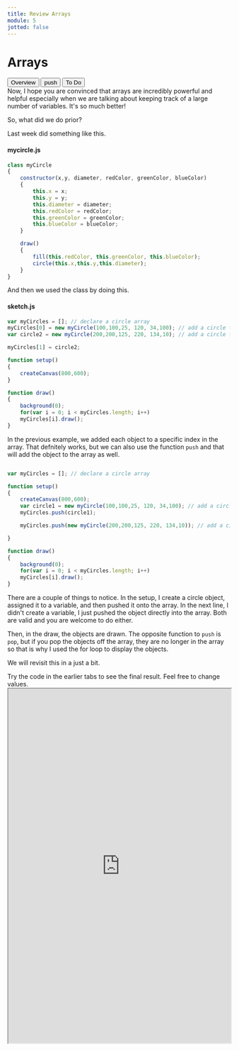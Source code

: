 ```yaml
---
title: Review Arrays
module: 5
jotted: false
---
```



# Arrays
<div class="tab">
  <button class="tablinks active" onclick="openTab(event, 'Overview')">Overview</button>
  <button class="tablinks" onclick="openTab(event, 'push')">push</button>
  <button class="tablinks" onclick="openTab(event, 'ToDo')">To Do</button>
 
</div>

<div id="Overview" class="tabcontent" style="display:block"  >
<div class="tabhtml" markdown="1">
Now, I hope you are convinced that arrays are incredibly powerful and helpful especially when we are talking about keeping track of a large number of variables.  It's so much better!

So, what did we do prior?

Last week did something like this.

#### mycircle.js

```js
class myCircle
{
    constructor(x,y, diameter, redColor, greenColor, blueColor)
    {
        this.x = x;
        this.y = y;
        this.diameter = diameter;
        this.redColor = redColor;
        this.greenColor = greenColor;
        this.blueColor = blueColor;
    }

    draw()
    {
        fill(this.redColor, this.greenColor, this.blueColor);
        circle(this.x,this.y,this.diameter);
    }
}

```

And then we used the class by doing this.

#### sketch.js

```js
var myCircles = []; // declare a circle array
myCircles[0] = new myCircle(100,100,25, 120, 34,100); // add a circle to index 0
var circle2 = new myCircle(200,200,125, 220, 134,10); // add a circle to index 1

myCircles[1] = circle2;

function setup()
{
    createCanvas(800,600);
}

function draw()
{
    background(0);
    for(var i = 0; i < myCircles.length; i++)
    myCircles[i].draw();
}
```

</div>
</div>
<div id="push" class="tabcontent">
<div class="tabhtml" markdown="1">

In the previous example, we added each object to a specific index in the array. That defnitely works, but we can also use the function `push` and that will add the object to the array as well. 

```js

var myCircles = []; // declare a circle array

function setup()
{
    createCanvas(800,600);
    var circle1 = new myCircle(100,100,25, 120, 34,100); // add a circle to index 0
    myCircles.push(circle1);

    myCircles.push(new myCircle(200,200,125, 220, 134,10)); // add a circle to index 1

}

function draw()
{
    background(0);
    for(var i = 0; i < myCircles.length; i++)
    myCircles[i].draw();
}

```

There are a couple of things to notice.  In the setup, I create a circle object, assigned it to a variable, and then pushed it onto the array.  In the next line, I didn't create a variable, I just pushed the object directly into the array. Both are valid and you are welcome to do either.

Then, in the draw, the objects are drawn.  The opposite function to `push` is `pop`, but if you pop the objects off the array, they are no longer in the array so that is why I used the for loop to display the objects.

We will revisit this in a just a bit.

</div>
</div>
<div id="ToDo" class="tabcontent">
<div class="tabhtml" markdown="1">
Try the code in the earlier tabs to see the final result. Feel free to change values.

<iframe src="https://editor.p5js.org/" width="100%" height="800px"></iframe>
</div>
</div>
